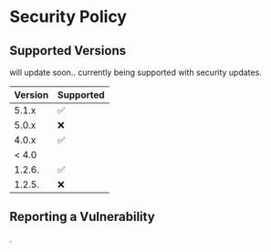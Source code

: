 # Security Policy

## Supported Versions

 will update soon..
currently being supported with security updates.

| Version | Supported          |
| ------- | ------------------ |
| 5.1.x   | :white_check_mark: |
| 5.0.x   | :x:                |
| 4.0.x   | :white_check_mark: |
| < 4.0 
| 1.2.6. |   ✅          |
|1.2.5.|:x:

## Reporting a Vulnerability

.

